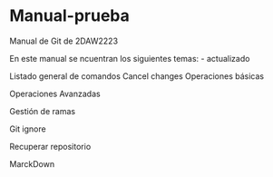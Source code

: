 
# Manual-prueba
Manual de Git de 2DAW2223

En este manual se ncuentran los siguientes temas: - actualizado

Listado general de comandos
Cancel changes
Operaciones básicas

Operaciones Avanzadas

Gestión de ramas

Git ignore

Recuperar repositorio

MarckDown
